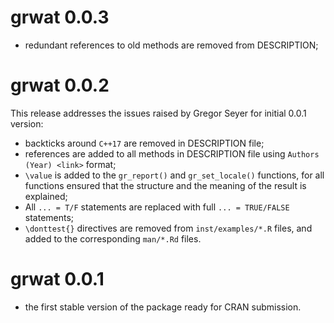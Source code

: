 # grwat 0.0.3

-   redundant references to old methods are removed from DESCRIPTION;


# grwat 0.0.2

This release addresses the issues raised by Gregor Seyer for initial 0.0.1 version:

-   backticks around `C++17` are removed in DESCRIPTION file;
-   references are added to all methods in DESCRIPTION file using `Authors (Year) <link>` format;
-   `\value` is added to the `gr_report()` and `gr_set_locale()` functions, for all functions ensured that the structure and the meaning of the result is explained;
-   All `... = T/F` statements are replaced with full `... = TRUE/FALSE` statements;
-   `\donttest{}` directives are removed from `inst/examples/*.R` files, and added to the corresponding `man/*.Rd` files.

# grwat 0.0.1

-   the first stable version of the package ready for CRAN submission.
